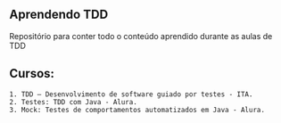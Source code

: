 ## Aprendendo TDD

Repositório para conter todo o conteúdo aprendido durante as aulas de TDD

## Cursos:
	1. TDD – Desenvolvimento de software guiado por testes - ITA.
	2. Testes: TDD com Java - Alura.
	3. Mock: Testes de comportamentos automatizados em Java - Alura.